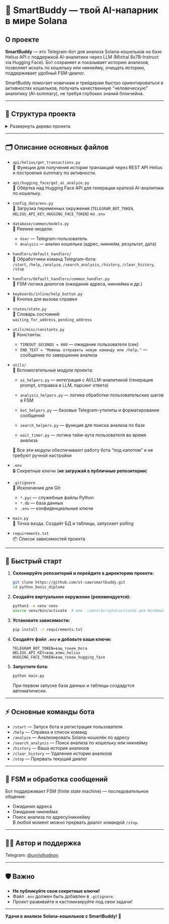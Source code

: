 # 🧠 SmartBuddy — твой AI-напарник в мире Solana

## О проекте

**SmartBuddy** — это Telegram-бот для анализа Solana-кошельков на базе Helius API с поддержкой AI-аналитики через LLM (Mixtral 8x7B-Instruct via Hugging Face).
Бот сохраняет и показывает историю анализов, позволяет искать по кошельку или никнейму, очищать историю, поддерживает удобный FSM-диалог.

SmartBuddy помогает новичкам и трейдерам быстро ориентироваться в активностях кошельков, получать качественную “человеческую” аналитику (AI-summary), не требуя глубоких знаний блокчейна.

---

## 📁 Структура проекта

<details>
<summary>Развернуть дерево проекта</summary>

```
📦 python_basic_diploma/
├── api/
│   ├── helius/
│   │   ├── __init__.py
│   │   └── get_transactions.py
│   └── hugging_face/
│       ├── __init__.py
│       └── get_ai_analyze.py
├── config_data/
│   ├── __init__.py
│   ├── bot_instance.py
│   └── env.py
├── database/
│   └── common/
│       ├── __init__.py
│       └── models.py
├── handlers/
│   └── default_handlers/
│       ├── __init__.py
│       ├── analyze.py
│       ├── clear_history.py
│       ├── common_handler.py
│       ├── help.py
│       ├── history.py
│       ├── search_analysis.py
│       ├── start.py
│       └── stop.py
├── keyboards/
│   └── inline/
│       ├── __init__.py
│       └── help_button.py
├── states/
│   ├── __init__.py
│   └── state.py
├── utils/
│   └── misc/
│       ├── __init__.py
│       ├── ai_helpers.py
│       ├── analysis_helpers.py
│       ├── bot_helpers.py
│       ├── constants.py
│       ├── search_helpers.py
│       └── wait_timer.py
├── .env
├── .gitignore
├── main.py
├── readme.md
└── requirements.txt
```
</details>

---

## 🗂️ Описание основных файлов

- `api/helius/get_transactions.py`  
  🔹 Функции для получения истории транзакций через REST API Helius и построения summary по активности.  


- `api/hugging_face/get_ai_analyze.py`  
  🔹 Обёртка над Hugging Face API для генерации краткой AI-аналитики по кошельку.


- `config_data/env.py`  
  🔹 Загрузка переменных окружения (`TELEGRAM_BOT_TOKEN`, `HELIUS_API_KEY`, `HUGGING_FACE_TOKEN`) из `.env`


- `database/common/models.py`  
  🔹 Peewee-модели:
  - `User` — Telegram-пользователь  
  - `Analysis` — анализ кошелька (адрес, никнейм, результат, дата)


- `handlers/default_handlers/`  
  🔹 Обработчики команд Telegram-бота:  
  `/start`, `/help`, `/analyze`, `/search_analysis`, `/history`, `/clear_history`, `/stop`


- `handlers/default_handlers/common_handler.py`  
  🔹 FSM-логика диалогов (ожидание адреса, никнейма и др.)


- `keyboards/inline/help_button.py`  
  🔹 Кнопка для вызова справки


- `states/state.py`  
  🔹 Словарь состояний:  
  `waiting_for_address`, `pending_address`


- `utils/misc/constants.py`  
  🔹 Константы:
  - `TIMEOUT_SECONDS = 600` — ожидание пользователя (сек)  
  - `END_TEXT = "Можешь отправить новую команду или /help."` — сообщение по завершении анализа


- `utils/`  
  🔹 Вспомогательные модули проекта:
  - `ai_helpers.py` — интеграция с AI/LLM-аналитикой (генерация prompt, отправка в LLM, парсинг ответа)

  - `analysis_helpers.py` — логика обработки пользовательских шагов в FSM

  - `bot_helpers.py` — базовые Telegram-утилиты и форматирование сообщений

  - `search_helpers.py` — функция для поиска анализа по базе

  - `wait_timer.py` — логика тайм-аута пользователя во время анализа  

  🔹 Все эти модули обеспечивают работу бота “под капотом” и не требуют ручной настройки


- `.env`  
  🔒 Секретные ключи (**не загружай в публичные репозитории**)


- `.gitignore`  
  🧾 Исключения для Git:
  - `*.pyc` — служебные файлы Python  
  - `*.db` — база данных  
  - `.env` — конфиденциальные ключи


- `main.py`  
  🔹 Точка входа. Создаёт БД и таблицы, запускает polling


- `requirements.txt`  
  📦 Список зависимостей проекта


---

## 🚀 Быстрый старт

1. **Склонируйте репозиторий и перейдите в директорию проекта:**
    ```bash
    git clone https://github.com/st-saw/smartbuddy.git
    cd python_basic_diploma
    ```

2. **Создайте виртуальное окружение (рекомендуется):**
    ```bash
    python3 -m venv venv
    source venv/bin/activate  # или .\venv\Scripts\activate для Windows
    ```

3. **Установите зависимости:**
    ```bash
    pip install -r requirements.txt
    ```

4. **Создайте файл `.env` и добавьте ваши ключи:**
    ```
    TELEGRAM_BOT_TOKEN=ваш_токен_бота
    HELIUS_API_KEY=ваш_ключ_helius
    HUGGING_FACE_TOKEN=ваш_токен_hugging_face
    ```

5. **Запустите бота:**
    ```bash
    python main.py
    ```

    При первом запуске база данных и таблицы создадутся автоматически.

---

## ⚡ Основные команды бота

- `/start` — Запуск бота и регистрация пользователя
- `/help` — Справка и список команд
- `/analyze` — Анализировать Solana-кошелёк по адресу
- `/search_analysis` — Поиск анализа по кошельку или никнейму
- `/history` — Ваша история анализов
- `/clear_history` — Удаление истории анализов
- `/stop` — Прервать текущий диалог

---

## 🧩 FSM и обработка сообщений

Бот поддерживает FSM (finite state machine) — последовательное общение:
- Ожидание адреса
- Ожидание никнейма
- Поиск анализа по адресу/никнейму  
В любой момент можно прервать диалог командой `/stop`.

---

## 👨‍💻 Автор и поддержка

Telegram: [@uyrivihodnoy](https://t.me/uyrivihodnoy)

---

## 🛡️ Важно

- **Не публикуйте свои секретные ключи!**  
- Файл `.env` должен быть добавлен в `.gitignore`.
- Проект развивайте и кастомизируйте под свои задачи!

---

**Удачи в анализе Solana-кошельков с SmartBuddy! 🚀**
